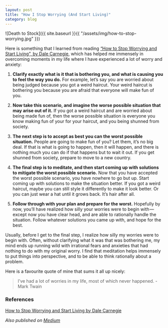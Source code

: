 ```yaml
---
layout: post
title: "How I Stop Worrying (And Start Living)"
category: blog
---
```


![Death to Stock]({{ site.baseurl }}{{ "/assets/img/how-to-stop-worrying.jpg" }})

Here is something that I learned from reading [“How to Stop Worrying and Start Living”, by Dale Carnegie](https://en.wikipedia.org/wiki/How_to_Stop_Worrying_and_Start_Living), which has helped me immensely in overcoming moments in my life where I have experienced a lot of worry and anxiety:

1. **Clarify exactly what is it that is bothering you, and what is causing you to feel the way you do.** For example, let’s say you are worried about being judged because you got a weird haircut. Your weird haircut is bothering you because you are afraid that everyone will make fun of you.

2. **Now take this scenario, and imagine the worse possible situation that may arise out of it.** If you got a weird haircut and are worried about being made fun of, then the worse possible situation is everyone you know making fun of your for your haircut, and you being shunned from society.

3. **The next step is to accept as best you can the worst possible situation.** People are going to make fun of you? Let them, it’s no big deal. If that is what is going to happen, then it will happen, and there is nothing much you can do if that happens but to wait it out. If you get shunned from society, prepare to move to a new country.

4. **The final step is to meditate, and then start coming up with solutions to mitigate the worst possible scenario.** Now that you have accepted the worst possible scenario, you have nowhere to go but up. Start coming up with solutions to make the situation better. If you got a weird haircut, maybe you can still style it differently to make it look better. Or you can just wear a hat until it grows back. It’s hair after all.

5. **Follow through with your plan and prepare for the worst.** Hopefully by now, you’ll have realized how silly your worries were to begin with — except now you have clear head, and are able to rationally handle the situation. Follow whatever solutions you came up with, and hope for the best.

Usually, before I get to the final step, I realize how silly my worries were to begin with. Often, without clarifying what it was that was bothering me, my mind ends up running wild with irrational fears and anxieties that had nothing to do with my original worry. I find that meditation helps immensely to put things into perspective, and to be able to think rationally about a problem.

Here is a favourite quote of mine that sums it all up nicely:

> I’ve had a lot of worries in my life, most of which never happened. -Mark Twain

### References

[How to Stop Worrying and Start Living by Dale Carnegie](https://en.wikipedia.org/wiki/How_to_Stop_Worrying_and_Start_Living)

*Also published on [Medium](https://medium.com/@LeNPaul/how-i-stop-worrying-and-start-living-3ab8107616a0)*

